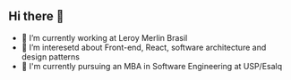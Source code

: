 ## Hi there 👋

- 🔭 I’m currently working at Leroy Merlin Brasil
- 🌱 I’m interesetd about Front-end, React, software architecture and design patterns
- 📖 I'm currently pursuing an MBA in Software Engineering at USP/Esalq


<!--
**vilevy/vilevy** is a ✨ _special_ ✨ repository because its `README.md` (this file) appears on your GitHub profile.

Here are some ideas to get you started:

- 🔭 I’m currently working on ...
- 🌱 I’m currently learning ...
- 👯 I’m looking to collaborate on ...
- 🤔 I’m looking for help with ...
- 💬 Ask me about ...
- 📫 How to reach me: ...
- 😄 Pronouns: ...
- ⚡ Fun fact: ...
-->

